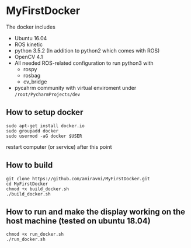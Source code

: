 # MyFirstDocker
The docker includes
* Ubuntu 16.04
* ROS kinetic
* python 3.5.2 (In addition to python2 which comes with ROS)
* OpenCV 4.1
* All needed ROS-related configuration to run python3 with
	* rospy
	* rosbag
	* cv_bridge
* pycahrm community with virtual enviroment under `/root/PycharmProjects/dev`

## How to setup docker
```
sudo apt-get install docker.io
sudo groupadd docker
sudo usermod -aG docker $USER
```
restart computer (or service) after this point

## How to build 
```
git clone https://github.com/amiravni/MyFirstDocker.git
cd MyFirstDocker
chmod +x build_docker.sh
./build_docker.sh
```

## How to run and make the display working on the host machine (tested on ubuntu 18.04)
```
chmod +x run_docker.sh
./run_docker.sh
```
